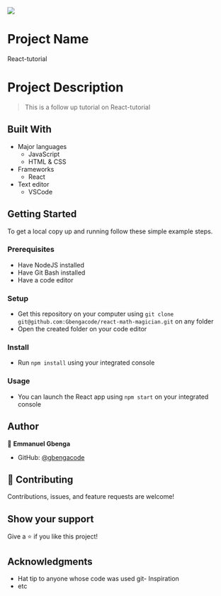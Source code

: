 ![](https://img.shields.io/badge/Microverse-blueviolet)

# Project Name

React-tutorial


# Project Description

> This is a follow up tutorial on React-tutorial

## Built With

- Major languages
    - JavaScript
    - HTML & CSS
- Frameworks
    - React
- Text editor
    - VSCode

## Getting Started


To get a local copy up and running follow these simple example steps.

### Prerequisites

- Have NodeJS installed
- Have Git Bash installed
- Have a code editor

### Setup

- Get this repository on your computer using ```git clone git@github.com:Gbengacode/react-math-magician.git``` on any folder
- Open the created folder on your code editor

### Install

- Run ```npm install``` using your integrated console

### Usage

- You can launch the React app using ```npm start``` on your integrated console

## Author

👤 **Emmanuel Gbenga**

- GitHub: [@gbengacode](https://github.com/gbengacode)

## 🤝 Contributing
Contributions, issues, and feature requests are welcome!

## Show your support

Give a ⭐️ if you like this project!

## Acknowledgments

- Hat tip to anyone whose code was used
git- Inspiration
- etc

 